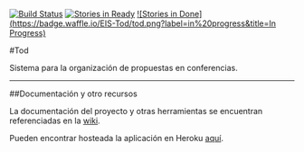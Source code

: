[![Build Status](https://travis-ci.org/EIS-Tod/tod.svg?branch=develop)](https://travis-ci.org/cravacuore/tod)
[![Stories in Ready](https://badge.waffle.io/EIS-Tod/tod.png?label=ready&title=Ready)](http://waffle.io/EIS-Tod/tod)
[![Stories in Done](https://badge.waffle.io/EIS-Tod/tod.png?label=in%20progress&title=In Progress)](http://waffle.io/EIS-Tod/tod)


#Tod 

Sistema para la organización de propuestas en conferencias.

---

##Documentación y otro recursos

La documentación del proyecto y otras herramientas se encuentran referenciadas en la [wiki](https://github.com/cravacuore/tod/wiki).

Pueden encontrar hosteada la aplicación en Heroku [aquí](http://todconf.herokuapp.com/).

